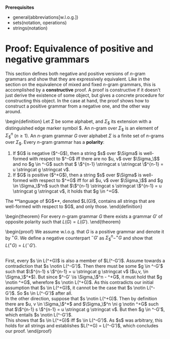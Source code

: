 **Prerequisites**

- general(abbreviations[w.l.o.g.])
- sets(notation, operations)
- strings(notation)

# Proof: Equivalence of positive and negative grammars

This section defines both negative and positive versions of $n$-gram grammars and show that they are expressively equivalent.
Like in the section on the equivalence of mixed and fixed $n$-gram grammars, this is accomplished by a **constructive** proof.
A proof is constructive if it doesn't just derive the existence of some object, but gives a concrete procedure for constructing this object.
In the case at hand, the proof shows how to construct a positive grammar from a negative one, and the other way around.

\begin{definition}
Let $\Sigma$ be some alphabet, and $\Sigma_\$$ its extension with a distinguished edge marker symbol $\$$.
An $n$-gram over $\Sigma_\$$ is an element of $\Sigma_\$^n$ ($n \geq 1$).
An $n$-gram grammar $G$ over alphabet $\Sigma$ is a finite set of $n$-grams over $\Sigma_\$$.
Every $n$-gram grammar has a **polarity**:
<ol>
<li>
If $G$ is negative ($^-G$), then a string $s$ over $\Sigma$ is well-formed with respect to $^-G$ iff there are no $u, v$ over $\Sigma_\$$ and no $g \in ^-G$ such that
$ \$^{n-1} \stringcat s \stringcat \$^{n-1} = u \stringcat g \stringcat v$.
</li>
<li>
If $G$ is positive ($^+G$), then a string $s$ over $\Sigma$ is well-formed with respect to $^+G$ iff for all $u, v$ over $\Sigma_\$$ and $g \in \Sigma_\$^n$ such that $\$^{n-1} \stringcat s \stringcat \$^{n-1} = u \stringcat g \stringcat v$, it holds that $g \in ^+G$.
</ol>
The **language of $G$**, denoted $L(G)$, contains all strings that are well-formed with respect to $G$, and only those.
\end{definition}

\begin{theorem}
For every $n$-gram grammar $G$ there exists a grammar $G'$ of opposite polarity such that $L(G) = L(G')$.
\end{theorem}

\begin{proof}
We assume w.l.o.g. that $G$ is a positive grammar and denote it by $^+G$.
We define a negative counterpart $^-G'$ as $\Sigma_\$^n - ^+G$ and show that $L(^+G) = L(^-G')$.

<br>
First, every $s \in L(^+G)$ is also a member of $L(^-G')$.
Assume towards a contradiction that $s \notin L(^-G')$.
Then there must be some $g \in ^-G'$ such that $\$^{n-1} s \$^{n-1} = u \stringcat g \stringcat v$ ($u,v, \in \Sigma_\$^*$).
But since $^-G' \is \Sigma_\$^n - ^+G$, it must hold that $g \notin ^+G$, wherefore $s \notin L(^+G)$.
As this contradicts our initial assumption that $s \in L(^+G)$, it cannot be the case that $s \notin L(^-G')$.
So $s \in L(^-G')$ after all.

<br>
In the other direction, suppose that $s \notin L(^+G)$.
Then by definition there are $u, v \in \Sigma_\$^*$ and $\Sigma_\$^n \ni g \notin ^+G$ such that $\$^{n-1} s \$^{n-1} = u \stringcat g \stringcat v$.
But then $g \in ^-G'$, which entails $s \notin L(^-G')$.

<br>
This shows that $s \in L(^+G)$ iff $s \in L(^-G')$.
As $s$ was arbitrary, this holds for all strings and establishes $L(^+G) = L(^-G')$, which concludes our proof.
\end{proof}
